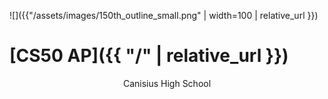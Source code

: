 ![]({{"/assets/images/150th_outline_small.png" | width=100 | relative_url }})
# [CS50 AP]({{ "/" | relative_url }})

<p style="text-align: center;">Canisius High School</p\\
2019–2020
